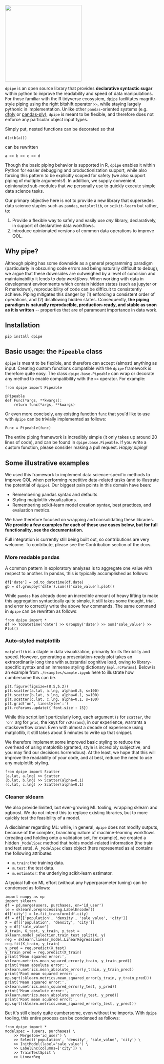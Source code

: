 <img width="250" src="https://github.com/dataframehq/dpipe/blob/master/docs/_static/img/dpipe.png?raw=true">

`dpipe` is an open source library that provides **declarative syntactic sugar** within python to improve the readability and speed of data manipulations. For those familiar with the R tidyverse ecosystem, `dpipe` facilitates magrittr-style piping using the right bitshift operator `>>`, while staying largely pythonic in implementation. Unlike other `pandas`-oriented systems \(e.g. [dfply](https://github.com/kieferk/dfply) or [pandas-ply](https://github.com/coursera/pandas-ply)\), `dpipe` is meant to be flexible, and therefore does not enforce any particular object input types.

Simply put, nested functions can be decorated so that

```text
d(c(b(a)))
```

can be rewritten

```text
a >> b >> c >> d
```

Though the basic piping behavior is supported in R, `dpipe` enables it within Python for easier debugging and productionization support, while also forcing this pattern to be explicitly scoped for safety \(we also support piping of multiple arguments!\). In addition, we supply convenient, opinionated sub-modules that we personally use to quickly execute simple data science tasks.

Our primary objective here is not to provide a new library that supersedes data science staples such as `pandas`, `matplotlib`, or `scikit-learn` but rather, to:

1. Provide a flexible way to safely and easily use _any_ library, declaratively, in support of declarative data workflows.
2. Introduce opinionated versions of common data operations to improve QOL.

## Why pipe?

Although piping has some downside as a general programming paradigm \(particularly in obscuring code errors and being naturally difficult to debug\), we argue that these downsides are outweighed by a level of concision and maintainability it lends to _data workflows_. When working with data in development environments which contain hidden states \(such as jupyter or R markdown\), reproducibility of code can be difficult to consistently achieve. Piping mitigates this danger by \(1\) enforcing a consistent order of operations, and \(2\) disallowing hidden states. Consequently, **the piping paradigm is naturally reproducible, production-ready, and stable as soon as it is written** -- properties that are of paramount importance in data work.

## Installation

```text
pip install dpipe
```

## Basic usage: the `Pipeable` class

`dpipe` is meant to be flexible, and therefore can accept \(almost\) anything as input. Creating custom functions compatible with the `dpipe` framework is therefore quite easy. The class `dpipe.base.Pipeable` can wrap or decorate any method to enable compatibility with the `>>` operator. For example:

```text
from dpipe import Pipeable

@Pipeable
def Func(*args, **kwargs):
    return func(*args, **kwargs)
```

Or even more concisely, any existing function `func` that you'd like to use with `dpipe` can be trivially implemented as follows:

```text
Func = Pipeable(func)
```

The entire piping framework is incredibly simple \(it only takes up around 20 lines of code\), and can be found in `dpipe.base.Pipeable`. If you write a custom function, please consider making a pull request. _Happy piping!_

## Some illustrative examples

We used this framework to implement data science-specific methods to improve QOL when performing repetitive data-related tasks \(and to illustrate the potential of `dpipe`\). Our biggest pain points in this domain have been:

* Remembering pandas syntax and defaults.
* Styling matplotlib visualizations.
* Remembering scikit-learn model creation syntax, best practices, and evaluation metrics.

We have therefore focused on wrapping and consolidating these libraries. **We provide a few examples for each of these use cases below, but for full functionality, see the documentation.**

Full integration is currently still being built out, so contributions are very welcome. To contribute, please see the Contribution section of the docs.

### More readable pandas

A common pattern in exploratory analyses is to aggregate one value with respect to another. In pandas, this is typically accomplished as follows:

```text
df['date'] = pd.to_datetime(df.date)
gb = df.groupby('date').sum()['sale_value'].plot()
```

While `pandas` has already done an incredible amount of heavy lifting to make this aggregation syntactically quite simple, it still takes some thought, trial, and error to correctly write the above few commands. The same command in `dpipe` can be rewritten as follows:

```text
from dpipe import *
df >> ToDatetime('date') >> GroupBy('date') >> Sum('sale_value') >> Plot()
```

### Auto-styled matplotlib

`matplotlib` is a staple in data visualization, primarily for its flexibility and speed. However, generating a presentation-ready plot takes an extraordinarily long time with substantial cognitive load, owing to library-specific syntax and an immense styling dictionary \(`mpl.rcParams`\). Below is an example from `./examples/sample.ipynb` here to illustrate how cumbersome this can be.

```text
plt.figure(figsize=(8.5,5.2))
plt.scatter(a.lat, a.lng, alpha=0.5, s=100)
plt.scatter(b.lat, b.lng, alpha=0.1, s=100)
plt.scatter(c.lat, c.lng, alpha=0.1, s=100)
plt.grid('on', linestyle=':')
plt.rcParams.update({'font.size': 15})
```

While this script isn't particularly long, each argument \(`s` for `scatter`, the `'on'` arg for `grid`, the keys for `rcParams`\), in our experience, warrants a stackoverflow crawl. Even with almost a decade of experience using matplotlib, it still takes about 5 minutes to write up that snippet.

We therefore implement some improved basic styling to reduce the overhead of using matplotlib \(granted, style is incredibly subjective, and you may find our decisions horrendous\). At the least, we hope that this will improve the readability of your code, and at best, reduce the need to use any matplotlib styling.

```text
from dpipe import Scatter
(a.lat, a.lng) >> Scatter
(b.lat, b.lng) >> Scatter(alpha=0.1)
(c.lat, c.lng) >> Scatter(alpha=0.1)
```

### Cleaner sklearn

We also provide limited, but ever-growing ML tooling, wrapping sklearn and xgboost. We do not intend this to replace existing libraries, but to more quickly test the feasibility of a model.

A disclaimer regarding ML: while, in general, `dpipe` does not modify outputs, because of the complex, branching nature of machine-learning workflows \(creating and holding onto a validation set, for example\), we created a hidden `_ModelSpec` method that holds model-related information \(the train and test sets\). A `_ModelSpec` class object \(here represented as `m`\) contains the following attributes:

* `m.train`: the training data.
* `m.test`: the test data.
* `m.estimator`: the underlying scikit-learn estimator.

A typical full-on ML effort (without any hyperparameter tuning) can be condensed as follows:

```text
import numpy as np
import sklearn
df = pd.merge(users, purchases, on='id_user')
le = sklearn.preprocessing.LabelEncoder()
df['city'] = le.fit_transform(df.city)
df = df[['population', 'density', 'sale_value', 'city']]
X = df[['population', 'density', 'city']]
y = df['sale_value']
X_train, X_test, y_train, y_test = sklearn.model_selection.train_test_split(X, y)
reg = sklearn.linear_model.LinearRegression()
reg.fit(X_train, y_train)
y_pred = reg.predict(X_test)
y_train_pred = reg.predict(X_train)
print('Mean squared error:', sklearn.metrics.mean_squared_error(y_train, y_train_pred))
print('Mean absolute error:', sklearn.metrics.mean_absolute_error(y_train, y_train_pred))
print('Root mean squared error:', np.sqrt(sklearn.metrics.mean_squared_error(y_train, y_train_pred)))
print('Mean squared error:', sklearn.metrics.mean_squared_error(y_test, y_pred))
print('Mean absolute error:', sklearn.metrics.mean_absolute_error(y_test, y_pred))
print('Root mean squared error:', np.sqrt(sklearn.metrics.mean_squared_error(y_test, y_pred)))
```

But it's still clearly quite cumbersome, even without the imports. With `dpipe` tooling, this entire process can be condensed as follows:

```text
from dpipe import *
modelspec = (users, purchases) \
    >> Merge(on='id_user') \
    >> Select('population', 'density', 'sale_value', 'city') \
    >> InitModel(label='sale_value') \
    >> LabelEnc(columns=['city']) \
    >> TrainTestSplit \
    >> LinearReg
```

